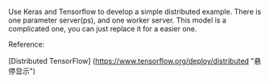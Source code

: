 Use Keras and Tensorflow to develop a simple distributed example.
There is one parameter server(ps), and one worker server.
This model is a complicated one, you can just replace it for a easier one.

Reference:

[Distributed TensorFlow] (https://www.tensorflow.org/deploy/distributed  "悬停显示")
